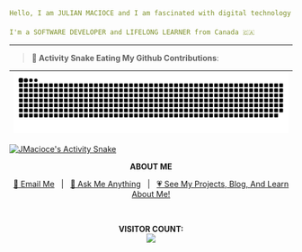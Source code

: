 <!-- <p align="center"><a href="https://jmacioce.github.io/"><img height="60%" alt="Hello, I'm Julian. I am fascinated by digital technology!" src="./assets/readme-header.png"/></a></p>
 -->
```yaml
Hello, I am JULIAN MACIOCE and I am fascinated with digital technology

I'm a SOFTWARE DEVELOPER and LIFELONG LEARNER from Canada 🇨🇦
```
---


<!-- | <a href="https://github.com/JMacioce?tab=repositories"><img align="center" src="https://github-readme-stats.vercel.app/api?username=JMacioce&show_icons=true&theme=tokyonight&hide_border=true" alt="Julian's github stats" /> | </a> <a href="https://github.com/JMacioce?tab=repositories"><img align="center" src="https://github-readme-stats.vercel.app/api/top-langs/?username=JMacioce&langs_count=8&layout=compact&theme=tokyonight&hide_border=true" /></a> |
| ------------- | ------------- | -->

> **🐍 Activity Snake Eating My Github Contributions**:

|![Animation](https://raw.githubusercontent.com/jmacioce/jmacioce/output/github-contribution-grid-snake-dark.svg#gh-dark-mode-only)|
|---|
[![JMacioce's Activity Snake](https://github.com/JMacioce/JMacioce/actions/workflows/main.yml/badge.svg)](https://github.com/JMacioce/JMacioce/actions/workflows/main.yml)

<p align="center"><strong>ABOUT ME</strong></p>
<p align="center"><a href="mailto:jjmacioce@hotmail.com" target="_blank">📩 Email Me</a>&nbsp;&nbsp;&nbsp;|&nbsp;&nbsp;&nbsp;<a href="https://github.com/JMacioce/JMacioce/issues" target="_blank">💬 Ask Me Anything</a>&nbsp;&nbsp;&nbsp;|&nbsp;&nbsp;&nbsp;<a href="https://jmacioce.github.io/" target="_blank">💗 See My Projects, Blog, And Learn About Me!</a></p><br>

<p align="center"> 
  <strong>VISITOR COUNT:</strong><br><img src="https://profile-counter.glitch.me/jmacioce/count.svg"/>
</p>

<!-- [![@jmacioce's Holopin board](https://holopin.io/api/user/board?user=jmacioce)](https://holopin.io/@jmacioce) -->

<!-- ![](https://media0.giphy.com/media/3otPorWLQJq5GmHRtu/giphy.gif) -->




